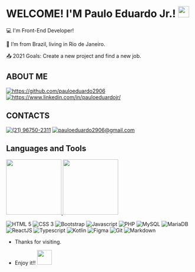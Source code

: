 # WELCOME! I'M Paulo Eduardo Jr.!   <img src="https://github.com/TheDudeThatCode/TheDudeThatCode/blob/master/Assets/Earth.gif" width="30"/>





:computer: I'm Front-End Developer!

:house_with_garden: I’m from Brazil, living in Rio de Janeiro.

:outbox_tray: 2021 Goals: Create a new project and find a new job.





## ABOUT ME

<p align="left">
<a href="https://github.com/pauloeduardo2906" target="_blank"><img src="https://img.shields.io/badge/-Github-000?style=flat-square&logo=Github&logoColor=white&link=https://github.com/pauloeduardo2906" alt="https://github.com/pauloeduardo2906" title="https://github.com/pauloeduardo2906"/></a>
<a href="https://www.linkedin.com/in/pauloeduardojr/" target="_blank"><img src="https://img.shields.io/badge/-LinkedIn-blue?style=flat-square&logo=Linkedin&logoColor=white" alt="https://www.linkedin.com/in/pauloeduardojr/" title="https://www.linkedin.com/in/pauloeduardojr/"/></a> 
</p>




## CONTACTS

<p align="left">
<a href="https://api.whatsapp.com/send?phone=5521967502311&text=Ol%C3%A1!%20Gostaria%20de%20fazer%20um%20or%C3%A7amento%20com%20voc%C3%AA!" target="_blank"><img src="https://img.shields.io/badge/WhatsApp-25D366?style=for-the-badge&logo=whatsapp&logoColor=white" alt="(21) 96750-2311" title="(21) 96750-2311"/></a>
<a href="mailto:pauloeduardo2906@gmail.com" target="_blank"><img src="https://img.shields.io/badge/Gmail-D14836?style=for-the-badge&logo=gmail&logoColor=white" alt="pauloeduardo2906@gmail.com" title="pauloeduardo2906@gmail.com"/></a> 
</p>





## Languages and Tools

<a href="https://github.com/pauloeduardo2906">
<img height="150rem" src="https://github-readme-stats.vercel.app/api?username=pauloeduardo2906&show_icons=true&theme=tokyonight&include_all_commits=true&count_private=true"/>
<img height="150rem" src="https://github-readme-stats.vercel.app/api/top-langs/?username=pauloeduardo2906&layout=compact&theme=tokyonight"/>
</a>

<br/>


![HTML 5](https://img.shields.io/badge/HTML5-E34F26?style=for-the-badge&logo=html5&logoColor=white "HTML 5")
![CSS 3](https://img.shields.io/badge/CSS3-1572B6?style=for-the-badge&logo=css3&logoColor=white "CSS 3")
![Bootstrap](https://img.shields.io/badge/Bootstrap-563D7C?style=for-the-badge&logo=bootstrap&logoColor=white "Bootstrap")
![Javascript](https://img.shields.io/badge/JavaScript-F7DF1E?style=for-the-badge&logo=javascript&logoColor=black "Javascript")
![PHP](https://img.shields.io/badge/PHP-777BB4?style=for-the-badge&logo=php&logoColor=white "PHP")
![MySQL](https://img.shields.io/badge/MySQL-00000F?style=for-the-badge&logo=mysql&logoColor=white "MySQL")
![MariaDB](https://img.shields.io/badge/MariaDB-003545?style=for-the-badge&logo=mariadb&logoColor=white "MariaDB")
![ReactJS](https://img.shields.io/badge/React-20232A?style=for-the-badge&logo=react&logoColor=61DAFB "ReactJS")
![Typescript](https://img.shields.io/badge/TypeScript-007ACC?style=for-the-badge&logo=typescript&logoColor=white "Typescript")
![Kotlin](https://img.shields.io/badge/Kotlin-0095D5?&style=for-the-badge&logo=kotlin&logoColor=white "Kotlin")
![Figma](https://img.shields.io/badge/Figma-F24E1E?style=for-the-badge&logo=figma&logoColor=white "Figma")
![Git](https://img.shields.io/badge/Git-F05032?style=for-the-badge&logo=git&logoColor=white "Git")
![Markdown](https://img.shields.io/badge/Markdown-000000?style=for-the-badge&logo=markdown&logoColor=white "Markdown")                                                                                                                   




                                                                                                                          
- Thanks for visiting. 

- Enjoy it!! <img src="https://github.com/TheDudeThatCode/TheDudeThatCode/blob/master/Assets/Handshake.gif" width="40"/>
